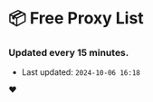 # :package: Free Proxy List
### Updated every 15 minutes.

- Last updated: `2024-10-06 16:18`

:heart:
